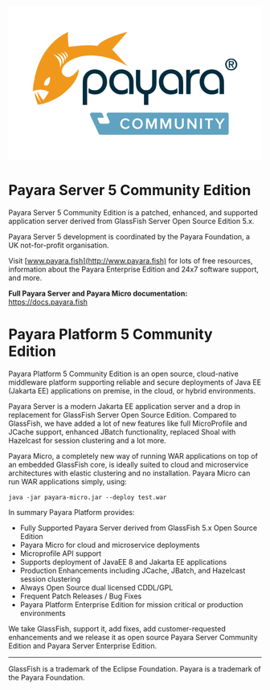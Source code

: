 ![#badassfish](payara-logo-blue.png)

# Payara Server 5 Community Edition

Payara Server 5 Community Edition is a patched, enhanced, and supported application server derived from GlassFish Server Open Source Edition 5.x.

Payara Server 5 development is coordinated by the Payara Foundation, a UK not-for-profit organisation.

Visit [www.payara.fish](http://www.payara.fish) for lots of free resources, information about the Payara Enterprise Edition and 24x7 software support, and more.

**Full Payara Server and Payara Micro documentation:** https://docs.payara.fish

# Payara Platform 5 Community Edition

Payara Platform 5 Community Edition is an open source, cloud-native middleware platform supporting reliable and secure deployments of Java EE (Jakarta EE) applications on premise, in the cloud, or hybrid environments.

Payara Server is a modern Jakarta EE application server and a drop in replacement for GlassFish Server Open Source Edition. Compared to GlassFish, we have added a lot of new features like full MicroProfile and JCache support, enhanced JBatch functionality, replaced Shoal with Hazelcast for session clustering and a lot more. 

Payara Micro, a completely new way of running WAR applications on top of an embedded GlassFish core, is ideally suited to cloud and microservice architectures with elastic clustering and no installation. Payara Micro can run WAR applications simply, using:

```Shell
java -jar payara-micro.jar --deploy test.war
```

In summary Payara Platform provides:

* Fully Supported Payara Server derived from GlassFish 5.x Open Source Edition
* Payara Micro for cloud and microservice deployments
* Microprofile API support
* Supports deployment of JavaEE 8 and Jakarta EE applications
* Production Enhancements including JCache, JBatch, and Hazelcast session clustering
* Always Open Source dual licensed CDDL/GPL
* Frequent Patch Releases / Bug Fixes
* Payara Platform Enterprise Edition for mission critical or production environments

We take GlassFish, support it, add fixes, add customer-requested enhancements and we release it as open source Payara Server Community Edition and Payara Server Enterprise Edition.


-----------------------

GlassFish is a trademark of the Eclipse Foundation.
Payara is a trademark of the Payara Foundation.
